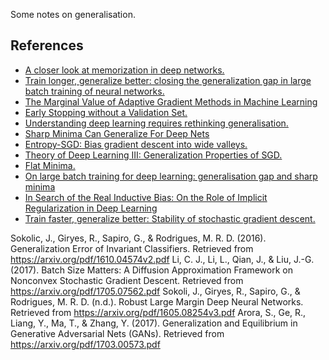 Some notes on generalisation.

## References

* [A closer look at memorization in deep networks.](https://arxiv.org/pdf/1706.05394v1.pdf)
* [Train longer, generalize better: closing the generalization gap in large batch training of neural networks.](https://arxiv.org/pdf/1705.08741.pdf)
* [The Marginal Value of Adaptive Gradient Methods in Machine Learning](https://arxiv.org/pdf/1705.08292v1.pdf)
* [Early Stopping without a Validation Set.](https://arxiv.org/pdf/1703.09580v2.pdf)
* [Understanding deep learning requires rethinking generalisation.](https://arxiv.org/pdf/1611.03530v2.pdf)
* [Sharp Minima Can Generalize For Deep Nets](https://arxiv.org/pdf/1703.04933.pdf)
* [Entropy-SGD: Bias gradient descent into wide valleys. ](https://arxiv.org/pdf/1611.01838.pdf)
* [Theory of Deep Learning III: Generalization Properties of SGD.](https://dspace.mit.edu/bitstream/handle/1721.1/107841/CBMM-Memo-067.pdf?sequence=1)
* [Flat Minima.](http://doi.org/10.1162/neco.1997.9.1.1)
* [On large batch training for deep learning: generalisation gap and sharp minima](??)
* [In Search of the Real Inductive Bias: On the Role of Implicit Regularization in Deep Learning](http://arxiv.org/abs/1412.6614)
* [Train faster, generalize better: Stability of stochastic gradient descent.](http://arxiv.org/abs/1509.01240)


Sokolic, J., Giryes, R., Sapiro, G., & Rodrigues, M. R. D. (2016). Generalization Error of Invariant Classifiers. Retrieved from https://arxiv.org/pdf/1610.04574v2.pdf
Li, C. J., Li, L., Qian, J., & Liu, J.-G. (2017). Batch Size Matters: A Diffusion Approximation Framework on Nonconvex Stochastic Gradient Descent. Retrieved from https://arxiv.org/pdf/1705.07562.pdf
Sokoli, J., Giryes, R., Sapiro, G., & Rodrigues, M. R. D. (n.d.). Robust Large Margin Deep Neural Networks. Retrieved
from https://arxiv.org/pdf/1605.08254v3.pdf
Arora, S., Ge, R., Liang, Y., Ma, T., & Zhang, Y. (2017). Generalization and Equilibrium in Generative Adversarial Nets (GANs). Retrieved from https://arxiv.org/pdf/1703.00573.pdf
